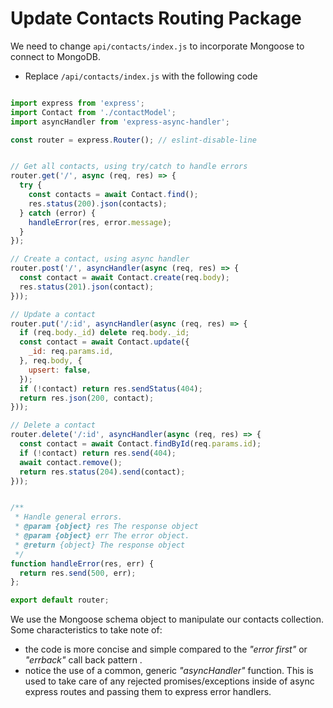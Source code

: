 # Update Contacts Routing Package
We need to change ``api/contacts/index.js`` to incorporate Mongoose to connect to MongoDB.
+ Replace  ``/api/contacts/index.js``  with the following code
```javascript

import express from 'express';
import Contact from './contactModel';
import asyncHandler from 'express-async-handler';

const router = express.Router(); // eslint-disable-line


// Get all contacts, using try/catch to handle errors
router.get('/', async (req, res) => {
  try {
    const contacts = await Contact.find();
    res.status(200).json(contacts);
  } catch (error) {
    handleError(res, error.message);
  }
});

// Create a contact, using async handler
router.post('/', asyncHandler(async (req, res) => {
  const contact = await Contact.create(req.body);
  res.status(201).json(contact);
}));

// Update a contact
router.put('/:id', asyncHandler(async (req, res) => {
  if (req.body._id) delete req.body._id;
  const contact = await Contact.update({
    _id: req.params.id,
  }, req.body, {
    upsert: false,
  });
  if (!contact) return res.sendStatus(404);
  return res.json(200, contact);
}));

// Delete a contact
router.delete('/:id', asyncHandler(async (req, res) => {
  const contact = await Contact.findById(req.params.id);
  if (!contact) return res.send(404);
  await contact.remove();
  return res.status(204).send(contact);
}));


/**
 * Handle general errors.
 * @param {object} res The response object
 * @param {object} err The error object.
 * @return {object} The response object
 */
function handleError(res, err) {
  return res.send(500, err);
};

export default router;

```

We use the Mongoose schema object to manipulate our contacts collection. Some characteristics to take note of:

- the code is more concise and simple compared to the *"error first"* or *"errback"* call back pattern .
- notice the use of a common, generic *"asyncHandler"* function. This is used to take care of any rejected promises/exceptions inside of async express routes and passing them to express error handlers.
